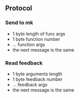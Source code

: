 

## Protocol

### Send to mk

* 1 byte length of func args
* 1 byte function number
* ... function args
* the next message is the same

### Read feedback

* 1 byte arguments length
* 1 byte feedback number
* ... feedback args
* the next message is the same
